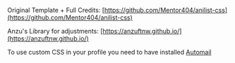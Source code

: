 Original Template + Full Credits: [https://github.com/Mentor404/anilist-css](https://github.com/Mentor404/anilist-css)

Anzu's Library for adjustments: [https://anzuftnw.github.io/](https://anzuftnw.github.io/)

To use custom CSS in your profile you need to have installed [Automail](https://github.com/hohMiyazawa/Automail)

